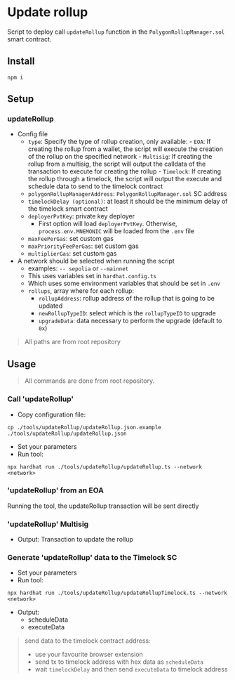 # Update rollup
Script to deploy call `updateRollup` function in the `PolygonRollupManager.sol` smart contract.

## Install
```
npm i
```

## Setup
### updateRollup
- Config file
  - `type`: Specify the type of rollup creation, only available:
        - `EOA`: If creating the rollup from a wallet, the script will execute the creation of the rollup on the specified network
        - `Multisig`: If creating the rollup from a multisig, the script will output the calldata of the transaction to execute for creating the rollup
        - `Timelock`: If creating the rollup through a timelock, the script will output the execute and schedule data to send to the timelock contract
  - `polygonRollupManagerAddress`: `PolygonRollupManager.sol` SC address
  - `timelockDelay (optional)`: at least it should be the minimum delay of the timelock smart contract
  - `deployerPvtKey`: private key deployer
    - First option will load `deployerPvtKey`. Otherwise, `process.env.MNEMONIC` will be loaded from the `.env` file
  - `maxFeePerGas`: set custom gas
  - `maxPriorityFeePerGas`: set custom gas
  - `multiplierGas`: set custom gas
- A network should be selected when running the script
  - examples: `-- sepolia` or `--mainnet`
  - This uses variables set in `hardhat.config.ts`
  - Which uses some environment variables that should be set in `.env`
  - `rollups`, array where for each rollup:
    - `rollupAddress`: rollup address of the rollup that is going to be updated
    - `newRollupTypeID`: select which is the `rollupTypeID` to upgrade
    - `upgradeData`: data necessary to perform the upgrade (default to `0x`)
> All paths are from root repository

## Usage
> All commands are done from root repository.

### Call 'updateRollup'
- Copy configuration file:
```
cp ./tools/updateRollup/updateRollup.json.example ./tools/updateRollup/updateRollup.json
```

- Set your parameters
- Run tool:
```
npx hardhat run ./tools/updateRollup/updateRollup.ts --network <network>
```

### 'updateRollup'  from an EOA

Running the tool, the updateRollup transaction will be sent directly

### 'updateRollup'  Multisig

- Output: Transaction to update the rollup

### Generate 'updateRollup' data to the Timelock SC
- Set your parameters
- Run tool:
```
npx hardhat run ./tools/updateRollup/updateRollupTimelock.ts --network <network>
```
- Output:
  - scheduleData
  - executeData
> send data to the timelock contract address:
> - use your favourite browser extension
> - send tx to timelock address with hex data as `scheduleData`
> - wait `timelockDelay` and then send `executeData` to timelock address

